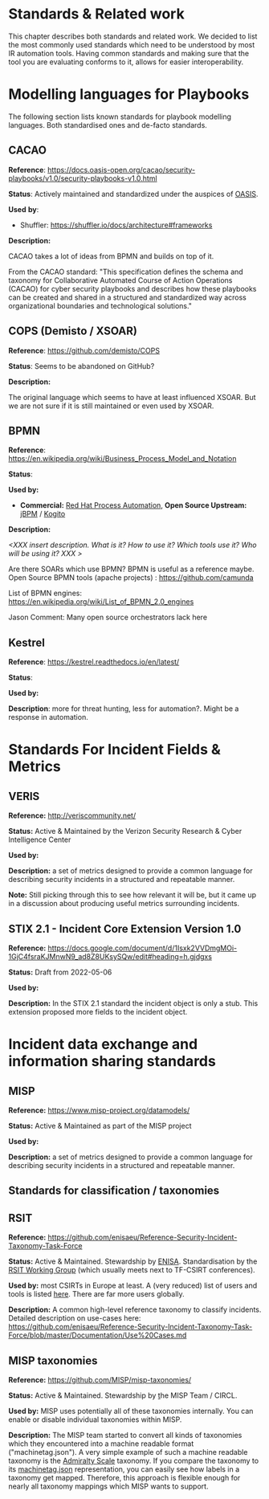 # Standards & Related work

This chapter describes both standards and related work. We decided to
list the most commonly used standards which need to be understood by
most IR automation tools. Having common standards and making sure that
the tool you are evaluating conforms to it, allows for easier
interoperability. 

Modelling languages for Playbooks
=================================

The following section lists known standards for playbook modelling
languages. Both standardised ones and de-facto standards.

CACAO
-----

**Reference**:
<https://docs.oasis-open.org/cacao/security-playbooks/v1.0/security-playbooks-v1.0.html>

**Status**: Actively maintained and standardized under the auspices of
[OASIS](https://docs.oasis-open.org/).

**Used** **by**:

-   Shuffler: <https://shuffler.io/docs/architecture#frameworks>

**Description:**

CACAO takes a lot of ideas from BPMN and builds on top of it.

From the CACAO standard: "This specification defines the schema and taxonomy for Collaborative Automated Course of Action Operations (CACAO) for cyber security playbooks and describes how these playbooks can be created and shared in a structured and standardized way across organizational boundaries and technological solutions."

COPS (Demisto / XSOAR)
-----------------------

**Reference**: <https://github.com/demisto/COPS>

**Status**: Seems to be abandoned on GitHub?



**Description:**

The original language which seems to have at least influenced XSOAR. But we are not sure if it is still maintained or even used by XSOAR.

BPMN
----

**Reference**:
<https://en.wikipedia.org/wiki/Business_Process_Model_and_Notation>

**Status**:

**Used by:**

-   **Commercial:** [Red Hat Process
    Automation](https://www.redhat.com/en/products/process-automation),
    **Open Source Upstream:** [jBPM](https://www.jbpm.org/) /
    [Kogito](https://kogito.kie.org/)

**Description:**

*\<XXX insert description. What is it? How to use it? Which tools use
it? Who will be using it? XXX \>*

Are there SOARs which use BPMN? BPMN is useful as a reference maybe.
Open Source BPMN tools (apache projects) : <https://github.com/camunda>

List of BPMN engines:
<https://en.wikipedia.org/wiki/List_of_BPMN_2.0_engines>

Jason Comment: Many open source orchestrators lack here

Kestrel
-------

**Reference**: <https://kestrel.readthedocs.io/en/latest/>

**Status**:

**Used by:**

**Description**: more for threat hunting, less for automation?. Might
be a response in automation.

Standards For Incident Fields & Metrics
=======================================

VERIS
-----

**Reference:** <http://veriscommunity.net/>

**Status:** Active & Maintained by the Verizon Security Research & Cyber
Intelligence Center

**Used by:**

**Description:** a set of metrics designed to provide a common language
for describing security incidents in a structured and repeatable
manner.

**Note:** Still picking through this to see how relevant it will be, but
it came up in a discussion about producing useful metrics surrounding
incidents.

STIX 2.1 - Incident Core Extension Version 1.0
----------------------------------------------

**Reference:** <https://docs.google.com/document/d/1Isxk2VVDmgMOi-1GjC4fsraKJMnwN9_ad8Z8UKsySQw/edit#heading=h.gjdgxs>

**Status:** Draft from 2022-05-06

**Used by:**

**Description:** In the STIX 2.1 standard the incident object is only a stub. This extension proposed more fields to the 
incident object. 

Incident data exchange and information sharing standards
========================================================

MISP
----

**Reference:** <https://www.misp-project.org/datamodels/>

**Status:** Active & Maintained as part of the MISP project

**Used by:**

**Description:** a set of metrics designed to provide a common language
for describing security incidents in a structured and repeatable
manner.

Standards for classification / taxonomies
-----------------------------------------

RSIT
----

**Reference:**
<https://github.com/enisaeu/Reference-Security-Incident-Taxonomy-Task-Force>

**Status:** Active & Maintained. Stewardship by
[ENISA](https://www.enisa.europa.eu/publications/reference-incident-classification-taxonomy).
Standardisation by the [RSIT Working
Group](https://github.com/enisaeu/Reference-Security-Incident-Taxonomy-Task-Force/blob/master/Documentation/ToR.md)
(which usually meets next to TF-CSIRT conferences).

**Used by:** most CSIRTs in Europe at least. A (very reduced) list of
users and tools is listed
[here](https://github.com/enisaeu/Reference-Security-Incident-Taxonomy-Task-Force/blob/master/Documentation/Dependencies%20and%20tool%20mapping.md).
There are far more users globally.

**Description:** A common high-level reference taxonomy to classify
incidents. Detailed description on use-cases here:
<https://github.com/enisaeu/Reference-Security-Incident-Taxonomy-Task-Force/blob/master/Documentation/Use%20Cases.md>

MISP taxonomies
---------------

**Reference:** <https://github.com/MISP/misp-taxonomies/>

**Status:** Active & Maintained. Stewardship by
[t](https://www.enisa.europa.eu/publications/reference-incident-classification-taxonomy)he
MISP Team / CIRCL.

**Used by:** MISP uses potentially all of these taxonomies internally.
You can enable or disable individual taxonomies within MISP.

**Description:** The MISP team started to convert all kinds of
taxonomies which they encountered into a machine readable format
(\"machinetag.json\"). A very simple example of such a machine readable
taxonomy is the [Admiralty
Scale](https://github.com/MISP/misp-taxonomies/tree/main/admiralty-scale)
taxonomy. If you compare the taxonomy to its
[machinetag.json](https://github.com/MISP/misp-taxonomies/blob/main/admiralty-scale/machinetag.json)
representation, you can easily see how labels in a taxonomy get mapped.
Therefore, this approach is flexible enough for nearly all taxonomy
mappings which MISP wants to support.
